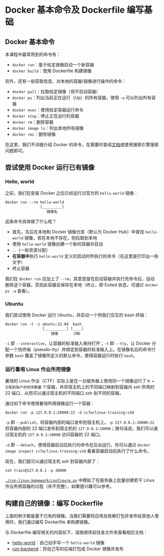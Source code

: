 # Docker 基本命令及 Dockerfile 编写基础

## Docker 基本命令

本课程中最常用到的命令有：

- `docker run`：基于给定镜像启动一个新容器
- `docker build`：使用 Dockerfile 构建镜像

另外，还有一些获取信息、对本地的容器/镜像进行操作的命令：

- `docker pull`：拉取给定镜像（但不启动容器）
- `docker ps`：列出当前正在运行（Up）的所有容器，使用 `-a` 可以列出所有容器
- `docker exec`：使用给定容器运行命令
- `docker stop`：停止正在运行的容器
- `docker rm`：删除容器
- `docker image ls`：列出本地所有镜像
- `docker rmi`：删除镜像

在这里，我们不详细介绍 Docker 的命令，在需要时查阅[文档](https://docs.docker.com/engine/reference/commandline/docker/)或使用搜索引擎搜索问题即可。

## 尝试使用 Docker 运行已有镜像

### Hello, world

之前，我们在安装 Docker 之后已经运行过官方的 `hello-world` 镜像：

```
docker run --rm hello-world
                |_________|
                   镜像名
```

这条命令具体做了什么呢？

- 首先，先后在本地和 Docker 镜像仓库（默认为 Docker Hub）中查找 `hello-world` 镜像，若在本地不存在，则拉取到本地
- 使用 `hello-world` 镜像创建一个新的容器并启动
- ...（一些资源分配）
- **在容器中**执行 `hello-world` 定义的启动时所执行的命令（在这里是打印出一些文字）
- 终止容器  

我们在 `docker run` 后加上了 `--rm`，其意思是在启动容器并执行完命令后，自动删除这个容器，否则此容器会保存在本地（终止，即 Exited
状态，可通过 `docker ps -a` 查看）。

### Ubuntu

我们尝试使用 Docker 运行 Ubuntu，并启动一个供我们交互的 bash 终端：

```
docker run -t -i ubuntu:22.04  bash
                 |__________| |____|
                     镜像       CMD
```

`-i` 即 `--interactive`，让容器的标准输入保持打开；`-t` 即 `--tty`，让 Docker 分配一个伪终端（pseudo-tty）并绑定到容器的标准输入上。在镜像名后的命令行参数 `bash` 覆盖了镜像所定义的默认命令，使得容器运行时执行 `bash`。

### 运行暑培 Linux 作业所用镜像

暑培的 Linux 作业（CTF）实际上是在一台服务器上使用同一个镜像运行了 `N = 分配到账户的同学数量` 个容器，并将宿主机上的不同端口映射到容器内 ssh 所用的 22 端口，从而可以通过宿主机的不同端口 ssh 到不同的容器。

通过如下命令使用暑培所用镜像运行一个容器：

```
docker run -p 127.0.0.1:20000:22 -d cc7w/linux-training:v10
```

`-p` 即 `--publish`，将容器内部的端口发布到宿主机上。`-p 127.0.0.1:20000:22` 将容器内部的 22 端口发布到宿主机的 `127.0.0.1:20000`；换句话说，我们可以通过宿主机的 `127.0.0.1:20000` 访问容器的 22 端口。

`-d` 即 `--detach`，使得容器启动后执行的命令在后台运行。你可以通过 `docker image inspect cc7w/linux-training:v10` 看看容器启动后执行了什么命令。

现在，我们就可以通过宿主机 ssh 到容器内部了：

```
ssh train@127.0.0.1 -p 20000
```

[`./run-linux-homework/configure.py`](./run-linux-homework/configure.py) 中模拟了在服务器上批量创建若干 Linux 作业所用容器的过程（并不完整），如果感兴趣可以参考。

## 构建自己的镜像：编写 Dockerfile

上面的例子都是基于已有的镜像。当我们需要将应用及依赖打包并发布给其他人使用时，我们通过编写 Dockerfile 来构建镜像。

与 Dockerfile 编写相关的内容如下，请按顺序前往各文件夹查看相应文档：

- [hello-world](./hello-world)：自己动手写一个 `hello-world` 镜像
- [run-backend](./run-backend)：将自己写的后端打包成 Docker 镜像并发布
